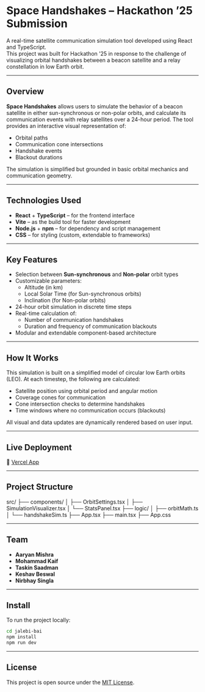 # Space Handshakes – Hackathon ’25 Submission

A real-time satellite communication simulation tool developed using React and TypeScript.  
This project was built for Hackathon ’25 in response to the challenge of visualizing orbital handshakes between a beacon satellite and a relay constellation in low Earth orbit.

---

## Overview

**Space Handshakes** allows users to simulate the behavior of a beacon satellite in either sun-synchronous or non-polar orbits, and calculate its communication events with relay satellites over a 24-hour period. The tool provides an interactive visual representation of:

- Orbital paths
- Communication cone intersections
- Handshake events
- Blackout durations

The simulation is simplified but grounded in basic orbital mechanics and communication geometry.

---

## Technologies Used

- **React** + **TypeScript** – for the frontend interface
- **Vite** – as the build tool for faster development
- **Node.js** + **npm** – for dependency and script management
- **CSS** – for styling (custom, extendable to frameworks)

---

## Key Features

- Selection between **Sun-synchronous** and **Non-polar** orbit types
- Customizable parameters:
  - Altitude (in km)
  - Local Solar Time (for Sun-synchronous orbits)
  - Inclination (for Non-polar orbits)
- 24-hour orbit simulation in discrete time steps
- Real-time calculation of:
  - Number of communication handshakes
  - Duration and frequency of communication blackouts
- Modular and extendable component-based architecture

---

## How It Works

This simulation is built on a simplified model of circular low Earth orbits (LEO). At each timestep, the following are calculated:

- Satellite position using orbital period and angular motion
- Coverage cones for communication
- Cone intersection checks to determine handshakes
- Time windows where no communication occurs (blackouts)

All visual and data updates are dynamically rendered based on user input.

---

## Live Deployment

🔗 [Vercel App](https://space-cadet-five.vercel.app/)  

---

## Project Structure
src/
├── components/
│ ├── OrbitSettings.tsx
│ ├── SimulationVisualizer.tsx
│ └── StatsPanel.tsx
├── logic/
│ ├── orbitMath.ts
│ └── handshakeSim.ts
├── App.tsx
├── main.tsx
├── App.css

 ---

 ## Team
- **Aaryan Mishra**
- **Mohammad Kaif**
- **Taskin Saadman**
- **Keshav Beswal**
- **Nirbhay Singla**
---

## Install
To run the project locally:
```bash git clone https://github.com/aaaryyan/jalebi-bai.git
cd jalebi-bai
npm install
npm run dev
```
---

## License
This project is open source under the [MIT License](https://github.com/aaaryyan/jalebi-bai/blob/7c2ef28f3743852fb2833a5fc24cd57f387abdac/LICENSE). 
